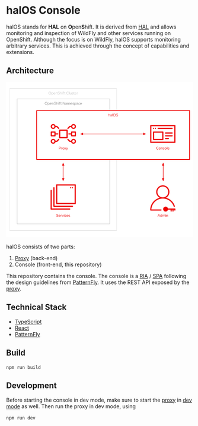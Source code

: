 # halOS Console

halOS stands for **HAL** on **O**pen**S**hift. It is derived from [HAL](https://hal.github.io/)  and allows monitoring and inspection of WildFly and other services running on OpenShift. Although the focus is on WildFly, halOS supports monitoring arbitrary services. This is achieved through the concept of capabilities and extensions.

## Architecture

![halos](halos.png)

halOS consists of two parts:

1. [Proxy](https://github.com/hal/halos-proxy) (back-end)
2. Console (front-end, this repository)

This repository contains the console. The console is a [RIA](https://en.wikipedia.org/wiki/Rich_web_application) / [SPA](https://en.wikipedia.org/wiki/Single-page_application) following the design guidelines from [PatternFly](https://www.patternfly.org/v4/). It uses the REST API exposed by the [proxy](https://github.com/hal/halos-proxy).

## Technical Stack

- [TypeScript](https://www.typescriptlang.org/)
- [React](https://reactjs.org/)
- [PatternFly](https://patternfly.org)

## Build

```shell
npm run build
```

## Development

Before starting the console in dev mode, make sure to start the [proxy](https://github.com/hal/halos-proxy) in [dev mode](https://github.com/hal/halos-proxy#development) as well. Then run the proxy in dev mode, using

```shell
npm run dev
```
